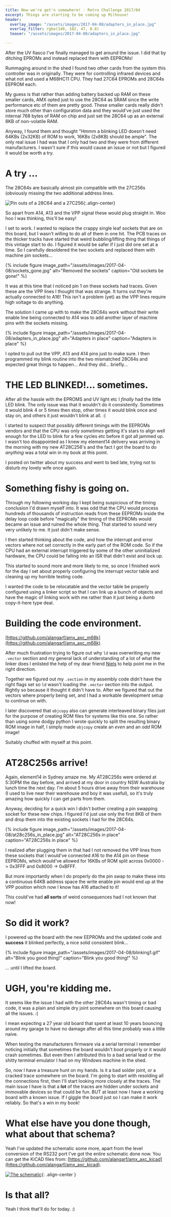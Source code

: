 ```yaml
---
title: Now we're get'n somewhere! - Retro Challenge 2017/04
excerpt: Things are starting to be coming up Milhouse!
header:
  overlay_image: "/assets/images/2017-04-08/adapters_in_place.jpg"
  overlay_filter: rgba(140, 102, 47, 0.8)
  teaser: "/assets/images/2017-04-08/adapters_in_place.jpg"

---
```


After the UV fiasco I've finally managed to get around the issue. I did that by
ditching EPROMs and instead replaced them with EEPROMs!

Rummaging around in the shed I found two other cards from the system this
controller was in originally. They were for controlling infrared devices and
what not and used a M68HC11 CPU. They had 27C64 EPROMs and 28C64s EEPROM each.

My guess is that rather than adding battery backed up RAM on these smaller
cards, AMX opted just to use the 28C64 as SRAM since the write performance etc
of them are pretty good. These smaller cards really didn't store much other
than configuration data and they would've just used the internal 768 bytes of RAM
on chip and just set the 28C64 up as an external 8KB of non-volatile RAM.

Anyway, I found them and thought "Hmmm a blinking LED doesn't need 64KBs
(2x32KB) of ROM to work, 16KBs (2x8KB) should be ample". The only real issue I
had was that I only had two and they were from different manufacturers. I wasn't
sure if this would cause an issue or not but I figured it would be worth a
try.

# A try ...

The 28C64s are basically almost pin compatible with the 27C256s (obviously
missing the two additional address lines.

![Pin outs of a 28C64 and a 27C256](/assets/images/2017-04-08/eeprom_vs_eprom1.png){:.align-center}

So apart from A14, A13 and the VPP signal these would plug straight in. Woo hoo
I was thinking, this'll be easy!

I set to work. I wanted to replace the crappy single leaf sockets that are on
this board, but I wasn't willing to do all of them in one hit. The PCB traces
on the thicker tracks have started that weird bubbling/lifting thing that
things of this vintage start to do. I figured it would be safer if I just did
one set at a time. So I carefully desoldered the two sockets and replaced them
with machine pin sockets...

{% include figure image_path="/assets/images/2017-04-08/sockets_gone.jpg" alt="Removed the sockets" caption="Old sockets be gone!" %}

It was at this time that I noticed pin 1 on these sockets had traces. Given
these are the VPP lines I thought that was strange. It turns out they're
actually connected to A16! This isn't a problem (yet) as the VPP lines require
high voltage to do anything.

The solution I came up with to make the 28C64s work without their write enable
line being connected to A14 was to add another layer of machine pins with the
sockets missing.

{% include figure image_path="/assets/images/2017-04-08/adapters_in_place.jpg" alt="Adapters in place" caption="Adapters in place" %}

I opted to pull out the VPP, A13 and A14 pins just to make sure. I then
programmed my blink routine into the two mismatched 28C64s and expected great
things to happen... And they did... briefly...

# THE LED BLINKED!... sometimes.

After all the hassle with the EPROMS and UV light etc I _finally_ had the
little LED blink. The only issue was that it wouldn't do it consistently.
Sometimes it would blink 4 or 5 times then stop, other times it would blink
once and stay on, and others it just wouldn't blink at all. :(

I started to suspect that possibly different timings with the EEPROMs vendors
and that the CPU was only _sometimes_ getting it's stars to align well enough
for the LED to blink for a few cycles etc before it got all jammed up. I wasn't
too disappointed as I knew my element14 delivery was arriving in the morning
with my new AT28C256's and the fact I got the board to do *anything* was a
total win in my book at this point.

I posted on twitter about my success and went to bed late, trying not to
disturb my lovely wife once again.

# Something fishy is going on.

Through my following working day I kept being suspicious of the timing
conclusion I'd drawn myself into. It was odd that the CPU would process
hundreds of thousands of instruction reads from these EEPROMs inside the delay
loop code before "magically" the timing of the EEPROMs would became an issue
and ruined the whole thing. That started to sound very very unlikely to me. It
just didn't make sense.

I then started thinking about the code, and how the interrupt and error vectors
where not set correctly in the early part of the ROM code. So if the CPU had an
external interrupt triggered by some of the other uninitialized hardware, the
CPU could be falling into an ISR that didn't exist and lock up.

This started to sound more and more likely to me, so once I finished work for
the day I set about properly configuring the interrupt vector table and
cleaning up my horrible testing code.

I wanted the code to be relocatable and the vector table be properly configured
using a linker script so that I can link up a bunch of objects and have the
magic of linking work with me rather than it just being a dumb copy-it-here type
deal.

# Building the code environment.

[https://github.com/alangarf/amx_axc_m68k](https://github.com/alangarf/amx_axc_m68k)

After much frustration trying to figure out why `ld` was overwriting my new
`.vector` section and my general lack of understanding of a lot of what the
linker does I enlisted the help of my dear friend
[Niels](https://twitter.com/trc_wm) to help point me in the right direction.

Together we figured out my `.section` in my assembly code didn't have the right
flags set so `ld` wasn't loading the `.vector` section into the output. Rightly
so because it thought it didn't have to.  After we figured that out the vectors
where properly being set, and I had a workable development setup to continue on
with.

I later discovered that `objcopy` also can generate interleaved binary files
just for the purpose of creating ROM files for systems like this one. So rather
than using some dodgy python I wrote quickly to split the resulting binary ROM
image in half, I simply made `objcopy` create an _even_ and an _odd_ ROM
image!

Suitably chuffed with myself at this point.

# AT28C256s arrive!

Again, element14 in Sydney amaze me. My AT28C256s were ordered at 5:30PM the
day before, and arrived at my door in country NSW Australia by lunch time the
next day. I'm about 5 hours drive away from their warehouse (I used to live
near their warehouse and boy it was useful), so it's truly amazing how quickly
I can get parts from them.

Anyway, deciding for a quick win I didn't bother creating a pin swapping socket
for these new chips. I figured I'd just use only the first 8KB of them and drop
them into the existing sockets I had for the 28C64s.

{% include figure image_path="/assets/images/2017-04-08/at28c256s_in_place.jpg" alt="AT28C256s in place" caption="AT28C256s in place" %}

I realized after plugging them in that had I not removed the VPP lines from
these sockets that I would've connected A16 to the A14 pin on these EEPROMs,
which would've allowed for 16KBs of ROM split across 0x0000 -> 0x3FFF and
0x8000 -> 0xBFFF.

But more importantly when I do properly do the pin swap to make these into a
continuous 64KB address space the write enable pin would end up at the VPP
position which now I know has A16 attached to it!

This could've had **all sorts** of weird consequences had I not known that now!

# So did it work?

I powered up the board with the new EEPROMs and the updated code and **success**
it blinked perfectly, a nice solid consistent blink...

{% include figure image_path="/assets/images/2017-04-08/blinking1.gif" alt="Blink you good thing!" caption="Blink you good thing!" %}

... until I lifted the board.


# UGH, you're kidding me.

It seems like the issue I had with the other 28C64s wasn't timing or bad code,
it was a plain and simple dry joint somewhere on this board causing all the
issues. :(

I mean expecting a 27 year old board that spent at least 10 years bouncing
around my garage to have no damage after all this time probably was a little
naive.

When testing the manufacturers firmware via a serial terminal I remember
noticing initially that sometimes the board wouldn't boot properly or it would
crash sometimes. But even then I attributed this to a bad serial lead or the
shitty terminal emulator I had on my Windows machine in the shed.

So, now I have a treasure hunt on my hands. Is it a bad solder joint, or a
cracked trace somewhere on the board. I'm going to start with resolding all the
connections first, then I'll start looking more closely at the traces. The main
issue I have is that a **lot** of the traces are hidden under sockets and
immovable devices so that could be fun. BUT at least now I have a working board
with a known issue. If I giggle the board just so I can make it work reliably.
So that's a win in my book!

# What else have you done though, what about that schema?

Yeah I've updated the schematic some more, apart from the level conversion of
the RS232 port I've got the entire schematic done now. You can get the KiCAD
files from: [https://github.com/alangarf/amx_axc_kicad](https://github.com/alangarf/amx_axc_kicad).

[![The schematic](/assets/images/2017-04-08/schematic.png)](/assets/images/2017-04-08/schematic.png){: .align-center }

# Is that all?

Yeah I think that'll do for today. :)

